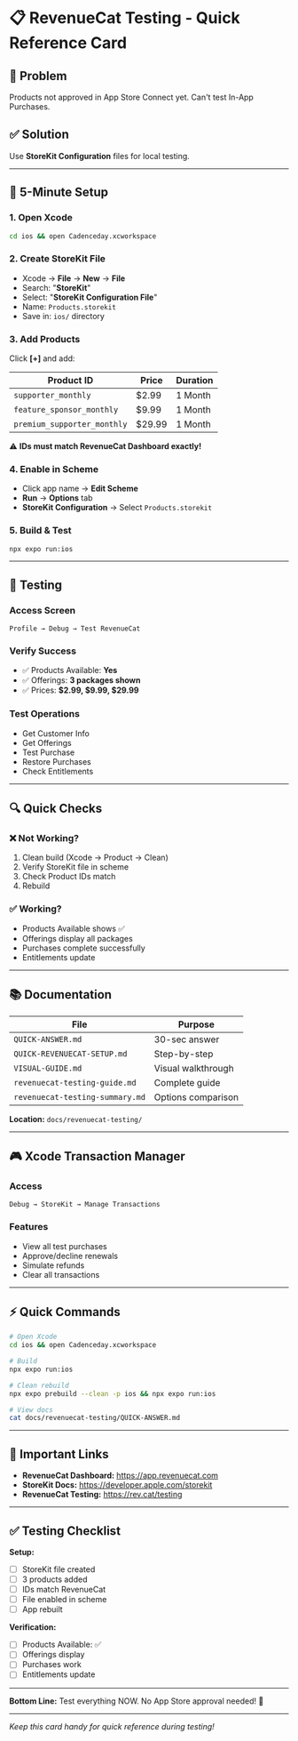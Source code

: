 # 📋 RevenueCat Testing - Quick Reference Card

## 🎯 Problem

Products not approved in App Store Connect yet. Can't test In-App Purchases.

## ✅ Solution

Use **StoreKit Configuration** files for local testing.

---

## 🚀 5-Minute Setup

### 1. Open Xcode

```bash
cd ios && open Cadenceday.xcworkspace
```

### 2. Create StoreKit File

- Xcode → **File** → **New** → **File**
- Search: "**StoreKit**"
- Select: "**StoreKit Configuration File**"
- Name: `Products.storekit`
- Save in: `ios/` directory

### 3. Add Products

Click **[+]** and add:

| Product ID                  | Price  | Duration |
| --------------------------- | ------ | -------- |
| `supporter_monthly`         | $2.99  | 1 Month  |
| `feature_sponsor_monthly`   | $9.99  | 1 Month  |
| `premium_supporter_monthly` | $29.99 | 1 Month  |

⚠️ **IDs must match RevenueCat Dashboard exactly!**

### 4. Enable in Scheme

- Click app name → **Edit Scheme**
- **Run** → **Options** tab
- **StoreKit Configuration** → Select `Products.storekit`

### 5. Build & Test

```bash
npx expo run:ios
```

---

## 📱 Testing

### Access Screen

```
Profile → Debug → Test RevenueCat
```

### Verify Success

- ✅ Products Available: **Yes**
- ✅ Offerings: **3 packages shown**
- ✅ Prices: **$2.99, $9.99, $29.99**

### Test Operations

- Get Customer Info
- Get Offerings
- Test Purchase
- Restore Purchases
- Check Entitlements

---

## 🔍 Quick Checks

### ❌ Not Working?

1. Clean build (Xcode → Product → Clean)
2. Verify StoreKit file in scheme
3. Check Product IDs match
4. Rebuild

### ✅ Working?

- Products Available shows ✅
- Offerings display all packages
- Purchases complete successfully
- Entitlements update

---

## 📚 Documentation

| File                            | Purpose            |
| ------------------------------- | ------------------ |
| `QUICK-ANSWER.md`               | 30-sec answer      |
| `QUICK-REVENUECAT-SETUP.md`     | Step-by-step       |
| `VISUAL-GUIDE.md`               | Visual walkthrough |
| `revenuecat-testing-guide.md`   | Complete guide     |
| `revenuecat-testing-summary.md` | Options comparison |

**Location:** `docs/revenuecat-testing/`

---

## 🎮 Xcode Transaction Manager

### Access

```
Debug → StoreKit → Manage Transactions
```

### Features

- View all test purchases
- Approve/decline renewals
- Simulate refunds
- Clear all transactions

---

## ⚡️ Quick Commands

```bash
# Open Xcode
cd ios && open Cadenceday.xcworkspace

# Build
npx expo run:ios

# Clean rebuild
npx expo prebuild --clean -p ios && npx expo run:ios

# View docs
cat docs/revenuecat-testing/QUICK-ANSWER.md
```

---

## 🔗 Important Links

- **RevenueCat Dashboard:** https://app.revenuecat.com
- **StoreKit Docs:** https://developer.apple.com/storekit
- **RevenueCat Testing:** https://rev.cat/testing

---

## ✅ Testing Checklist

**Setup:**

- [ ] StoreKit file created
- [ ] 3 products added
- [ ] IDs match RevenueCat
- [ ] File enabled in scheme
- [ ] App rebuilt

**Verification:**

- [ ] Products Available: ✅
- [ ] Offerings display
- [ ] Purchases work
- [ ] Entitlements update

---

**Bottom Line:** Test everything NOW. No App Store approval needed! 🚀

---

_Keep this card handy for quick reference during testing!_
